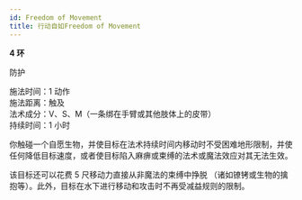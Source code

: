 ```yaml
---
id: Freedom of Movement
title: 行动自如Freedom of Movement
---
```


**4 环**

防护

施法时间：1 动作  
施法距离：触及  
法术成分：V、S、M（一条绑在手臂或其他肢体上的皮带）  
持续时间：1 小时

你触碰一个自愿生物，并使目标在法术持续时间内移动时不受困难地形限制，并使任何降低目标速度，或者使目标陷入麻痹或束缚的法术或魔法效应对其无法生效。

该目标还可以花费 5 尺移动力直接从非魔法的束缚中挣脱
（诸如镣铐或生物的擒抱等）。此外，目标在水下进行移动和攻击时不再受减益规则的限制。

